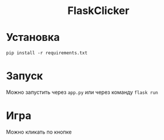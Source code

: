 <h1 align="center">FlaskClicker</h1>

# Установка
`pip install -r requirements.txt`
# Запуск
Можно запустить через `app.py` или через команду `flask run`
# Игра
Можно кликать по кнопке
